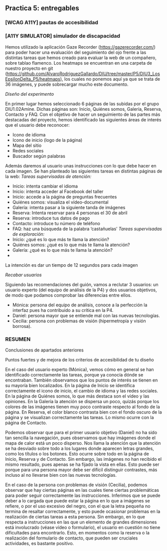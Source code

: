 ## Practica 5: entregables 

### [WCAG A11Y]  pautas de accesibilidad

### [A11Y SIMULATOR] simulador de discapacidad 

Hemos utilizado la aplicación Gaze Recorder (https://gazerecorder.com/) para poder hacer una evaluación del seguimiento del ojo frente a las distintas tareas que hemos creado para evaluar la web de un compañero, sobre tablao flamenco. Los heatmaps se encuentran en una carpeta de nuestro proyecto en git (https://github.com/AlvaroRodriguezGallardo/DIU/tree/master/P5/DIU3_LosEpsilonDelta_P5/heatmaps), los cuales no ponemos aquí ya que se trata de 36 imágenes, y puede sobrecargar mucho este documento.

*Diseño del experimento*

En primer lugar hemos seleccionado 6 páginas de las subidas por el grupo DIU1.02Amine. Dichas páginas son: Inicio, Quiénes somos, Galería, Reserva, Contacto y FAQ.
Con el objetivo de hacer un seguimiento de las partes más destacadas del proyecto, hemos identificado las siguientes áreas de interés que el usuario debe reconocer:
  - Icono de idioma
  - Icono de inicio (logo de la página)
  - Mapa del sitio
  - Redes sociales
  - Buscador según palabras

Además daremos al usuario unas instrucciones con lo que debe hacer en cada imagen. Se han planteado las siguientes tareas en distintas páginas de la web:
*Tareas supervisadas de atención:*
  - Inicio: intenta cambiar el idioma
  - Inicio: intenta acceder al Facebook del taller
  - Inicio: accede a la página de preguntas frecuentes
  - Quiénes somos: visualiza el vídeo-documental
  - Galería: intenta pasar a la siguiente tanda de imágenes
  - Reserva: Intenta reservar para 4 personas el 30 de abril
  - Reserva: introduce tus datos de pago
  - Contacto: introduce tu número de teléfono
  - FAQ: haz una búsqueda de la palabra ‘castañuelas’
*Tareas supervisadas de exploración:*
  - Inicio: ¿qué es lo que más te llama la atención?
  - Quiénes somos: ¿qué es lo que más te llama la atención?
  - Galería: ¿qué es lo que más te llama la atención?
  - 
La intención es dar un tiempo de 12 segundos para cada imagen

*Recabar usuarios*

Siguiendo las recomendaciones del guión, vamos a reclutar 3 usuarios: un usuario experto (del equipo de análisis de la P4) y dos usuarios objetivos, de modo que podamos comprobar las diferencias entre ellos.
  - Mónica: persona del equipo de análisis, conoce a la perfección la interfaz pues ha contribuido a su crítica en la P4.
  - Daniel: persona mayor que se entiende mal con las nuevas tecnologías.
  - Cecilia: persona con problemas de visión (hipermetropía y visión borrosa).


### RESUMEN 

Conclusiones de apartados anteriores 

Puntos fuertes y de mejora de los criterios de accesibilidad de tu diseño

En el caso del usuario experto (Mónica), vemos cómo en general se han identificado correctamente las tareas, porque ya conocía dónde se encontraban. También observamos que los puntos de interés se tienen en su mayoría bien localizados. En la página de Inicio se identifica correctamente el icono de inicio, el cambio de idioma y las redes sociales. En la página de Quiénes somos, lo que más destaca son el vídeo y las opiniones. En la Galería la atención se dispersa un poco, quizás porque los colores de las imágenes tienen muy poco contraste respecto al fondo de la página. En Reserva, el color blanco contrasta bien con el fondo oscuro de la página y se visualizan correctamente las tareas. Lo mismo ocurre con la página de Contacto.

Podemos observar que para el primer usuario objetivo (Daniel) no ha sido tan sencilla la navegación, pues observamos que hay imágenes donde el mapa de calor está un poco disperso. Nos llama la atención que la atención se ha desviado sobre todo a los lugares donde aparecen letras grandes, como los títulos o los botones. Esto ocurre sobre todo en la página de Inicio, Reserva y de Contacto. Sin embargo, las imágenes no han recibido el mismo resultado, pues apenas se ha fijado la vista en ellas. Esto puede ser porque para una persona mayor debe ser difícil distinguir contrastes, más incluso al no llevarse bien con las nuevas tecnologías.

En el caso de la persona con problemas de visión (Cecilia), podemos observar que hay ciertas páginas en las cuales tiene ciertas problemáticas para poder seguir correctamente las instrucciones. Inferimos que se puede deber a lo cargada que puede estar la página en lo que a imágenes se refiere, o por el uso excesivo del negro, con el que la letra pequeña no termina de resaltar correctamente, y esto puede ocasionar problemas en la realización de ciertas tareas a esta persona. Sin embargo, en lo que respecta a instrucciones en las que un elemento de grandes dimensiones está involucrado (véase vídeo o formulario), el usuario en cuestión no tiene dificultades para encontrarlo. Esto, en momentos como la reserva o la realización del formulario de contacto, que pueden ser cruciales actividades, es bastante positivo.
